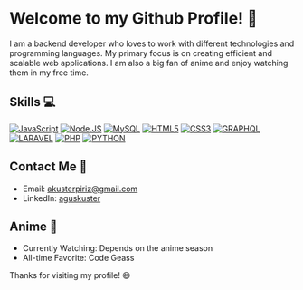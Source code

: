 # Welcome to my Github Profile! :wave:

I am a backend developer who loves to work with different technologies and programming languages. My primary focus is on creating efficient and scalable web applications. I am also a big fan of anime and enjoy watching them in my free time.

## Skills :computer:
[![JavaScript](https://img.shields.io/badge/JavaScript-F7DF1E?style=for-the-badge&logo=javascript&logoColor=white&labelColor=101010)]()
[![Node.JS](https://img.shields.io/badge/Node.JS-339933?style=for-the-badge&logo=node.js&logoColor=white&labelColor=101010)]()
[![MySQL](https://img.shields.io/badge/MySQL-4479A1?style=for-the-badge&logo=mysql&logoColor=white&labelColor=101010)]()
[![HTML5](https://img.shields.io/badge/HTML5-orange?style=for-the-badge&logo=HTML5&logoColor=white&labelColor=101010)]()
[![CSS3](https://img.shields.io/badge/CSS3-blue?style=for-the-badge&logo=CSS3&logoColor=white&labelColor=101010)]()
[![GRAPHQL](https://img.shields.io/badge/GRAPHQL-ff69b4?style=for-the-badge&logo=GRAPHQL&logoColor=white&labelColor=101010)]()
[![LARAVEL](https://img.shields.io/badge/LARAVEL-red?style=for-the-badge&logo=LARAVEL&logoColor=white&labelColor=101010)]()
[![PHP](https://img.shields.io/badge/PHP-grey?style=for-the-badge&logo=PHP&logoColor=white&labelColor=101010)]()
[![PYTHON](https://img.shields.io/badge/PYTHON-blue?style=for-the-badge&logo=PYTHON&logoColor=white&labelColor=101010)]()

## Contact Me :email:
- Email: akusterpiriz@gmail.com
- LinkedIn: [aguskuster](https://www.linkedin.com/in/aguskuster/)



## Anime 🌊
- Currently Watching: Depends on the anime season 
- All-time Favorite: Code Geass

Thanks for visiting my profile! :smile:
